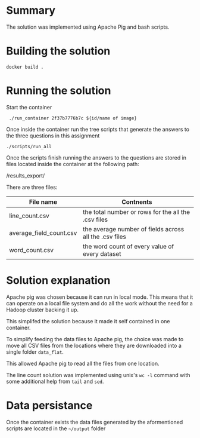 # Summary

The solution was implemented using Apache Pig and bash scripts.

# Building the solution
```
docker build .
```
# Running the solution

Start the container
```
 ./run_container 2f37b7776b7c ${id/name of image}
```

Once inside the container run the tree scripts that generate the answers to the three questions in this assignment
```
./scripts/run_all
```
Once the scripts finish running the answers to the questions are stored in files located inside the container at
the following path:

/results_export/

There are three files:

| File name               | Contnents                                              |
| ----------------------- | ------------------------------------------------------ |
| line_count.csv          | the total number or rows for the all the .csv files    |
| average_field_count.csv | the average number of fields across all the .csv files |
| word_count.csv          | the word count of every value of every dataset         |

# Solution explanation
Apache pig was chosen because it can run in local mode. This means that it can operate on a local file system
and do all the work without the need for a Hadoop cluster backing it up.

This simplifed the solution because it made it self contained in one container.

To simplify feeding the data files to Apache pig, the choice was made to move all CSV files from the locations where
they are downloaded into a single folder `data_flat`.

This allowed Apache pig to read all the files from one location.

The line count solution was implemented using unix's `wc -l` command with some additional help from `tail` and `sed`.

# Data persistance

Once the container exists the data files generated by the aformentioned scripts are located in the `~/output` folder


